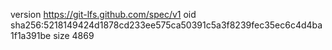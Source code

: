 version https://git-lfs.github.com/spec/v1
oid sha256:5218149424d1878cd233ee575ca50391c5a3f8239fec35ec6c4d4ba1f1a391be
size 4869
